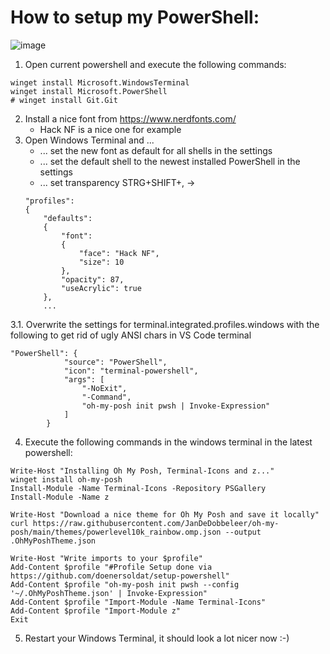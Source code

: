 # How to setup my PowerShell:
![image](https://user-images.githubusercontent.com/11362893/168903228-b8a9c969-f259-4549-bb6b-93ea8d80d99a.png)

1. Open current powershell and execute the following commands:
```
winget install Microsoft.WindowsTerminal
winget install Microsoft.PowerShell
# winget install Git.Git
```
2. Install a nice font from https://www.nerdfonts.com/
    - Hack NF is a nice one for example 
3. Open Windows Terminal and ...
    - ... set the new font as default for all shells in the settings
    - ... set the default shell to the newest installed PowerShell in the settings
    - ... set transparency
    STRG+SHIFT+, -> 
    ```
    "profiles": 
    {
        "defaults": 
        {
            "font": 
            {
                "face": "Hack NF",
                "size": 10
            },
            "opacity": 87,
            "useAcrylic": true
        },
        ...
     ```
3.1. Overwrite the settings for terminal.integrated.profiles.windows with the following to get rid of ugly ANSI chars in VS Code terminal
```
"PowerShell": {
            "source": "PowerShell",
            "icon": "terminal-powershell",
            "args": [
                "-NoExit",
                "-Command",
                "oh-my-posh init pwsh | Invoke-Expression"
            ]
        }
```

4. Execute the following commands in the windows terminal in the latest powershell:
```
Write-Host "Installing Oh My Posh, Terminal-Icons and z..."
winget install oh-my-posh
Install-Module -Name Terminal-Icons -Repository PSGallery
Install-Module -Name z

Write-Host "Download a nice theme for Oh My Posh and save it locally"
curl https://raw.githubusercontent.com/JanDeDobbeleer/oh-my-posh/main/themes/powerlevel10k_rainbow.omp.json --output .OhMyPoshTheme.json

Write-Host "Write imports to your $profile"
Add-Content $profile "#Profile Setup done via https://github.com/doenersoldat/setup-powershell"
Add-Content $profile "oh-my-posh init pwsh --config '~/.OhMyPoshTheme.json' | Invoke-Expression"
Add-Content $profile "Import-Module -Name Terminal-Icons"
Add-Content $profile "Import-Module z"
Exit
```
5. Restart your Windows Terminal, it should look a lot nicer now :-)
